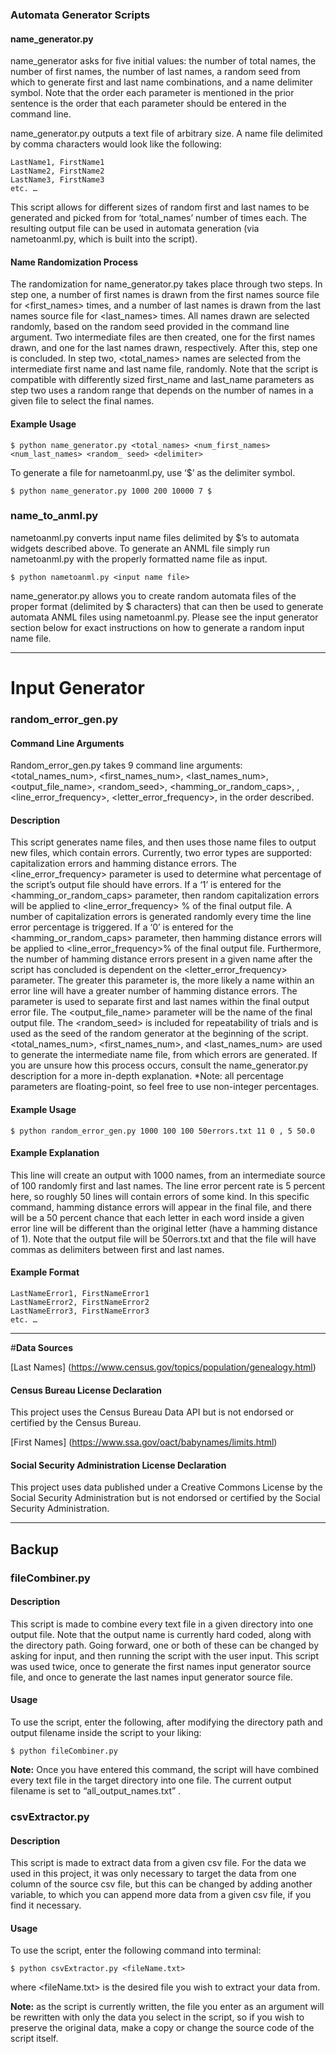 
### **Automata Generator Scripts**

#### **name_generator.py**
name_generator asks for five initial values: the number of total names, the number of first names, the number of last names, a random seed from which to generate first and last name combinations, and a name delimiter symbol. Note that the order each parameter is mentioned in the prior sentence is the order that each parameter should be entered in the command line.

name_generator.py outputs a text file of arbitrary size. A name file delimited by comma characters would look like the following:

```
LastName1, FirstName1
LastName2, FirstName2
LastName3, FirstName3
etc. …
```

This script allows for different sizes of random first and last names to be generated and picked from for ‘total_names’ number of times each. The resulting output file can be used in automata generation (via nametoanml.py, which is built into the script).

#### **Name Randomization Process**
The randomization for name_generator.py takes place through two steps. In step one, a number of first names is drawn from the first names source file for <first_names> times, and a number of last names is drawn from the last names source file for <last_names> times. All names drawn are selected randomly, based on the random seed provided in the command line argument. Two intermediate files are then created, one for the first names drawn, and one for the last names drawn, respectively. After this, step one is concluded. In step two, <total_names> names are selected from the intermediate first name and last name file, randomly. Note that the script is compatible with differently sized first_name and last_name parameters as step two uses a random range that depends on the number of names in a given file to select the final names.

#### **Example Usage**
```
$ python name_generator.py <total_names> <num_first_names> <num_last_names> <random_ seed> <delimiter>
```

To generate a file for nametoanml.py, use ‘$’ as the delimiter symbol.
```
$ python name_generator.py 1000 200 10000 7 $
```

### **name_to_anml.py**
nametoanml.py converts input name files delimited by $’s to automata widgets described above. To generate an ANML file simply run nametoanml.py with the properly formatted name file as input.

```
$ python nametoanml.py <input name file>
```

name_generator.py allows you to create random automata files of the proper format (delimited by $ characters) that can then be used to generate automata ANML files using nametoanml.py. Please see the input generator section below for exact instructions on how to generate a random input name file.


---

# **Input Generator**

### **random_error_gen.py**

#### **Command Line Arguments**
Random_error_gen.py takes 9 command line arguments: <total_names_num>, <first_names_num>, <last_names_num>, <output_file_name>, <random_seed>, <hamming_or_random_caps>, <delimiter>, <line_error_frequency>, <letter_error_frequency>, in the order described.

#### **Description**
This script generates name files, and then uses those name files to output new files, which contain errors. Currently, two error types are supported: capitalization errors and hamming distance errors. The <line_error_frequency> parameter is used to determine what percentage of the script’s output file should have errors. If a ‘1’ is entered for the <hamming_or_random_caps> parameter, then random capitalization errors will be applied to <line_error_frequency> % of the final output file. A number of capitalization errors is generated randomly every time the line error percentage is triggered. If a ‘0’ is entered for the <hamming_or_random_caps> parameter, then hamming distance errors will be applied to <line_error_frequency>% of the final output file. Furthermore, the number of hamming distance errors present in a given name after the script has concluded is dependent on the <letter_error_frequency> parameter. The greater this parameter is, the more likely a name within an error line will have a greater number of hamming distance errors. The <delimiter> parameter is used to separate first and last names within the final output error file. The <output_file_name> parameter will be the name of the final output file. The <random_seed> is included for repeatability of trials and is used as the seed of the random generator at the beginning of the script. <total_names_num>, <first_names_num>, and <last_names_num> are used to generate the intermediate name file, from which errors are generated. If you are unsure how this process occurs, consult the name_generator.py description for a more in-depth explanation. 
*Note: all percentage parameters are floating-point, so feel free to use non-integer percentages.

#### **Example Usage**
```
$ python random_error_gen.py 1000 100 100 50errors.txt 11 0 , 5 50.0
```

#### **Example Explanation**
This line will create an output with 1000 names, from an intermediate source of 100 randomly first and last names. The line error percent rate is 5 percent here, so roughly 50 lines will contain errors of some kind. In this specific command, hamming distance errors will appear in the final file, and there will be a 50 percent chance that each letter in each word inside a given error line will be different than the original letter (have a hamming distance of 1). Note that the output file will be 50errors.txt and that the file will have commas as delimiters between first and last names.

#### **Example Format**
```
LastNameError1, FirstNameError1
LastNameError2, FirstNameError2
LastNameError3, FirstNameError3
etc. …
```

---

#**Data Sources**


[Last Names] (https://www.census.gov/topics/population/genealogy.html)

#### Census Bureau License Declaration
This project uses the Census Bureau Data API but is not endorsed or certified by the Census Bureau.


[First Names] (https://www.ssa.gov/oact/babynames/limits.html)

#### Social Security Administration License Declaration
This project uses data published under a Creative Commons License by the Social Security Administration but is not endorsed or certified by the Social Security Administration.

---

## **Backup**

### **fileCombiner.py**

#### **Description**
This script is made to combine every text file in a given directory into one output file. Note that the output name is currently hard coded, along with the directory path. Going forward, one or both of these can be changed by asking for input, and then running the script with the user input. This script was used twice, once to generate the first names input generator source file, and once to generate the last names input generator source file.

#### **Usage**
To use the script, enter the following, after modifying the directory path and output filename inside the script to your liking:
```
$ python fileCombiner.py
```
**Note:** Once you have entered this command, the script will have combined every text file in the target directory into one file. The current output filename is set to “all_output_names.txt” .


### **csvExtractor.py**

#### **Description**
This script is made to extract data from a given csv file. For the data we used in this project, it was only necessary to target the data from one column of the source csv file, but this can be changed by adding another variable, to which you can append more data from a given csv file, if you find it necessary.

#### **Usage**
To use the script, enter the following command into terminal:
```
$ python csvExtractor.py <fileName.txt>
```
where <fileName.txt> is the desired file you wish to extract your data from.

**Note:** as the script is currently written, the file you enter as an argument will be rewritten with only the data you select in the script, so if you wish to preserve the original data, make a copy or change the source code of the script itself.
